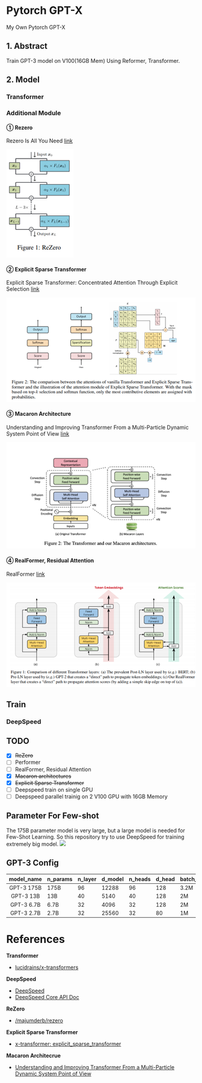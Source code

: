 # Pytorch GPT-X
My Own Pytorch GPT-X 

## 1. Abstract
Train GPT-3 model on V100(16GB Mem) Using Reformer, Transformer. 

## 2. Model
### Transformer
### Additional Module
#### ① Rezero
Rezero Is All You Need [link](https://arxiv.org/abs/2003.04887)

![](./images/rezero.png)
#### ② Explicit Sparse Transformer
Explicit Sparse Transformer: Concentrated Attention Through Explicit Selection [link](https://arxiv.org/abs/1912.11637)

![](./images/explicit-sparse-attention.png)
#### ③ Macaron Architecture
Understanding and Improving Transformer
From a Multi-Particle Dynamic System Point of View [link](https://arxiv.org/pdf/1906.02762.pdf)

![](./images/macaron.png
)
#### ④ RealFormer, Residual Attention
RealFormer [link](https://arxiv.org/abs/2012.11747)

![](./images/residual_attn.png)
## Train
### DeepSpeed
## TODO

- [x] ~~ReZero~~
- [ ] Performer
- [ ] RealFormer, Residual Attention
- [x] ~~Macaron architectures~~
- [x] ~~Explicit Sparse Transformer~~
- [ ] Deepspeed train on single GPU
- [ ] Deepspeed parallel trainig on 2 V100 GPU with 16GB Memory

## Parameter For Few-shot
The 175B parameter model is very large, but a large model is needed for Few-Shot Learning.
So this repository try to use DeepSpeed for training extremely big model.
![](https://img1.daumcdn.net/thumb/R1280x0/?scode=mtistory2&fname=https%3A%2F%2Fblog.kakaocdn.net%2Fdn%2FbcCkzC%2FbtqEzhJ441q%2FCr6nzgvZHP4cDBj6bksKf0%2Fimg.png)

## GPT-3 Config
|   model_name    |n_params | n_layer | d_model | n_heads | d_head | batch_size | learning_rate |
|:---------------:|---------|---------|---------|---------|--------|------------|---------------|
|   GPT-3 175B    |  175B   |    96   |  12288  |    96   |   128  |    3.2M    |   0.6 x 10^-4 |
|   GPT-3 13B     |  13B    |    40   |  5140   |    40   |   128  |     2M     |   1.0 x 10^-4 |
|   GPT-3 6.7B    |  6.7B   |    32   |  4096   |    32   |   128  |     2M     |   1.2 x 10^-4 |
|   GPT-3 2.7B    |  2.7B   |    32   |  25560  |    32   |   80   |     1M     |   1.6 x 10^-4 |

# References
**Transformer**

- [lucidrains/x-transformers](https://github.com/lucidrains/x-transformers)
  
**DeepSpeed**

- [DeepSpeed](https://www.deepspeed.ai/)
- [DeepSpeed Core API Doc](https://deepspeed.readthedocs.io/en/latest/index.html)

**ReZero**

- [/majumderb/rezero](https://github.com/majumderb/rezero/blob/master/rezero/transformer/rztx.py)

**Explicit Sparse Transformer**

- [x-transformer: explicit_sparse_transformer](https://github.com/lucidrains/x-transformers/blob/2badf9261cda03e1497b5db62274b045cd827086/x_transformers/x_transformers.py#L469)

**Macaron Architecrue**

- [Understanding and Improving Transformer From a Multi-Particle Dynamic System Point of View](https://arxiv.org/pdf/1906.02762.pdf)